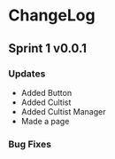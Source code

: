 <h1>ChangeLog</h1>
<h2>Sprint 1 v0.0.1</h2>
<h3>Updates</h3>
<ul>
  <li>Added Button</li>
  <li>Added Cultist</li>
  <li>Added Cultist Manager</li>
  <li> Made a page</li>
</ul>
<h3>Bug Fixes</h3>
